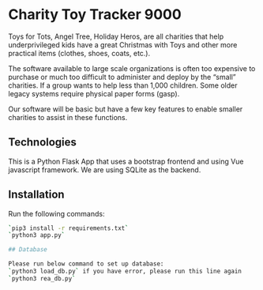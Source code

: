 # Charity Toy Tracker 9000
Toys for Tots, Angel Tree, Holiday Heros, are all charities that help underprivileged kids have a
great Christmas with Toys and other more practical items (clothes, shoes, coats, etc.).

The software available to large scale organizations is often too expensive to purchase or much
too difficult to administer and deploy by the “small” charities. If a group wants to help less than
1,000 children. Some older legacy systems require physical paper forms (gasp).

Our software will be basic but have a few key features to enable smaller charities to assist in
these functions.

## Technologies
This is a Python Flask App that uses a bootstrap frontend and using Vue javascript framework.
We are using SQLite as the backend.

## Installation

Run the following commands:
```Bash
`pip3 install -r requirements.txt`
`python3 app.py`

## Database

Please run below command to set up database:
`python3 load_db.py` if you have error, please run this line again
`python3 rea_db.py`
